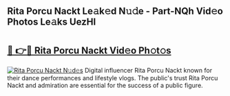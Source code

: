 ## Rita Porcu Nackt Le𝚊k𝚎d N𝚞𝚍e - Part-NQh Vid𝚎o Photos Le𝚊ks UezHl

# <h2><a href="http://fb33k7.evod.top/?m=Rita+Porcu+Nackt">🔗 👉🔴 Rita Porcu Nackt Vid𝚎o Ph𝚘t𝚘s</a></h2>

[![Rita Porcu Nackt N𝚞d𝚎s](https://i.imgur.com/8V9OHl7.gif)](http://fb33k7.evod.top/?m=Rita+Porcu+Nackt)
Digital influencer Rita Porcu Nackt known for their dance performances and lifestyle vlogs. The public's trust Rita Porcu Nackt and admiration are essential for the success of a public figure. 
